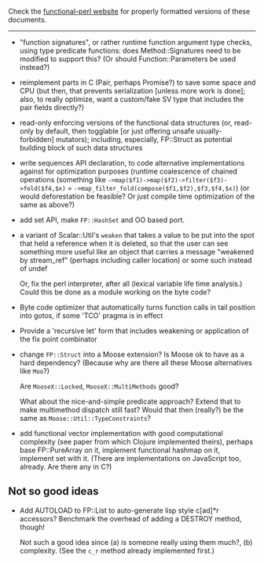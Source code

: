 Check the [functional-perl website](http://functional-perl.org/) for
properly formatted versions of these documents.

---


* "function signatures", or rather runtime function argument type
  checks, using type predicate functions:
  does Method::Signatures need to be modified to support this?
  (Or should Function::Parameters be used instead?)

* reimplement parts in C (Pair, perhaps Promise?) to save some space
  and CPU (but then, that prevents serialization [unless more work is
  done]; also, to really optimize, want a custom/fake SV type that
  includes the pair fields directly?)

* read-only enforcing versions of the functional data structures (or,
  read-only by default, then togglable [or just offering unsafe
  usually-forbidden] mutators); including, especially, FP::Struct as
  potential building block of such data structures

* write sequences API declaration, to code alternative implementations
  against for optimization purposes (runtime coalescence of chained
  operations (something like `->map($f1)->map($f2)->filter($f3)->fold($f4,$x)`
  = `->map_filter_fold(compose($f1,$f2),$f3,$f4,$x)`) (or would
  deforestation be feasible? Or just compile time optimization of the
  same as above?)

* add set API, make `FP::HashSet` and OO based port.

* a variant of Scalar::Util's `weaken` that takes a value to be put
  into the spot that held a reference when it is deleted, so that the
  user can see something more useful like an object that carries a
  message "weakened by stream_ref" (perhaps including caller location)
  or some such instead of undef

  Or, fix the perl interpreter, after all (lexical variable life time
  analysis.) Could this be done as a module working on the byte code?

* Byte code optimizer that automatically turns function calls in tail
  position into gotos, if some 'TCO' pragma is in effect

* Provide a 'recursive let' form that includes weakening or
  application of the fix point combinator

* change `FP::Struct` into a Moose extension? Is Moose ok to have as a
  hard dependency? (Because why are there all these Moose alternatives
  like `Moo`?)

  Are `MooseX::Locked`, `MooseX::MultiMethods` good?

  What about the nice-and-simple predicate approach? Extend that to
  make multimethod dispatch still fast? Would that then (really?) be
  the same as `Moose::Util::TypeConstraints`? 

* add functional vector implementation with good computational
  complexity (see paper from which Clojure implemented theirs),
  perhaps base FP::PureArray on it, implement functional hashmap on
  it, implement set with it. (There are implementations on JavaScript
  too, already. Are there any in C?)


## Not so good ideas

* Add AUTOLOAD to FP::List to auto-generate lisp style c[ad]*r
  accessors? Benchmark the overhead of adding a DESTROY method,
  though!

  Not such a good idea since (a) is someone really using them much?,
  (b) complexity. (See the `c_r` method already implemented first.)



